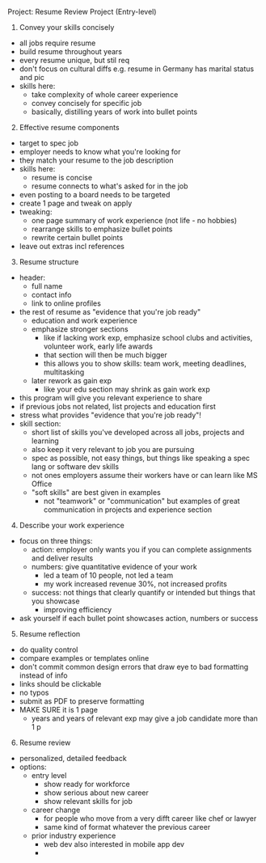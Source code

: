 Project: Resume Review Project (Entry-level)

1. Convey your skills concisely
- all jobs require resume
- build resume throughout years
- every resume unique, but stil req
- don't focus on cultural diffs e.g. resume in Germany has marital status and pic
- skills here:	
	- take complexity of whole career experience
	- convey concisely for specific job
	- basically, distilling years of work into bullet points

2. Effective resume components
- target to spec job
- employer needs to know what you're looking for
- they match your resume to the job description
- skills here:
	- resume is concise
	- resume connects to what's asked for in the job
- even posting to a board needs to be targeted
- create 1 page and tweak on apply
- tweaking:
	- one page summary of work experience (not life - no hobbies)
	- rearrange skills to emphasize bullet points
	- rewrite certain bullet points
- leave out extras incl references

3. Resume structure
- header:
	- full name
	- contact info
	- link to online profiles
- the rest of resume as "evidence that you're job ready"
	- education and work experience
	- emphasize stronger sections
		- like if lacking work exp, emphasize school clubs and activities, volunteer work, early life awards
		- that section will then be much bigger
		- this allows you to show skills: team work, meeting deadlines, multitasking
	- later rework as gain exp
		- like your edu section may shrink as gain work exp
- this program will give you relevant experience to share
- if previous jobs not related, list projects and education first
- stress what provides "evidence that you're job ready"!
- skill section:
	- short list of skills you've developed across all jobs, projects and learning
	- also keep it very relevant to job you are pursuing
	- spec as possible, not easy things, but things like speaking a spec lang or software dev skills
	- not ones employers assume their workers have or can learn like MS Office
	- "soft skills" are best given in examples
		- not "teamwork" or "communication" but examples of great communication in projects and experience section

4. Describe your work experience
- focus on three things:
	- action: employer only wants you if you can complete assignments and deliver results
	- numbers: give quantitative evidence of your work
		- led a team of 10 people, not led a team
		- my work increased revenue 30%, not increased profits
	- success: not things that clearly quantify or intended but things that you showcase
		- improving efficiency
- ask yourself if each bullet point showcases action, numbers or success

5. Resume reflection
- do quality control
- compare examples or templates online
- don't commit common design errors that draw eye to bad formatting instead of info
- links should be clickable
- no typos
- submit as PDF to preserve formatting
- MAKE SURE it is 1 page
 	- years and years of relevant exp may give a job candidate more than 1 p

6. Resume review
- personalized, detailed feedback
- options:
	- entry level
		- show ready for workforce
		- show serious about new career
		- show relevant skills for job
	- career change
		- for people who move from a very difft career like chef or lawyer
		- same kind of format whatever the previous career
	- prior industry experience
		- web dev also interested in mobile app dev
		- 